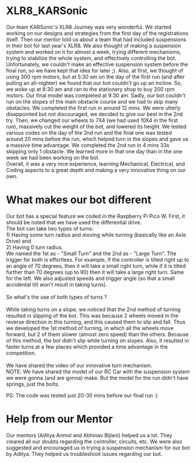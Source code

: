 # XLR8_KARSonic
Our team KARSonic's XLR8 Journey was very wonderful. We started working on our designs and strategies from the first day of the registrations itself. Then our mentor told us about a team that had included suspensions in their bot for last year's XLR8. We also thought of making a suspension system and worked on it for almost a week, trying different mechanisms, trying to stabilize the whole system, and effectively controlling the bot. Unfortunately, we couldn't make an effective suspension system before the final run, so we have kept that idea for later ;). Also, at first, we thought of using 300 rpm motors, but at 5:30 am on the day of the first run (and after pulling an all-nighter) we found that our bot couldn't go up an incline. So, we woke up at 8:30 am and ran to the stationery shop to buy 200 rpm motors. Our final model was completed at 9:30 am. Sadly, our bot couldn't run on the slopes of the main obstacle course and we had to skip many obstacles. We completed the first run in around 12 mins. We were utterly disappointed but not discouraged, we decided to give our best in the 2nd try. Then, we changed our wheels to 7X4 (we had used 10X4 in the first run), massively cut the weight of the bot, and lowered its height. We tested various codes on the day of the 2nd run and the final one was tested around 20 mins before the run, which helped turn in the slopes and gave us a massive time advantage. We completed the 2nd run in 4 mins 33s skipping only 1 obstacle. We learned more in that one day than in the one week we had been working on the bot.<br/>
Overall, it was a very nice experience, learning Mechanical, Electrical, and Coding aspects to a great depth and making a very innovative thing on our own.


# What makes our bot different
Our bot has a special feature we coded in the Raspberry Pi Pico W. First, it should be noted that we have used the differential drive. <br/>The bot can take two types of turns: <br/>1) Having some turn radius and moving while turning (basically like an Axle Drive) and 
<br/>2) Having 0 turn radius. 
<br/> We named the 1st as - "Small Turn" and the 2nd as - "Large Turn". The trigger for both is effortless. For example, if the controller is tilted right up to an angle of 70 degrees, then it will take a small right turn, while if it is tilted further than 70 degrees (up to 90) then it will take a large right turn. Same for the left. We also adjusted speeds and trigger angle (so that a small accidental tilt won't result in taking turns).
<br/><br/>
So what's the use of both types of turns ?
<br/><br/>
While taking turns on a slope, we noticed that the 2nd method of turning resulted in slipping of the bot. This was because 2 wheels moved in the reverse direction in this turning, and this caused them to slip and fall. Thus we developed the 1st method of turning, in which all the wheels move forward, but 2 of them slower (almost zero speed) than the others. Because of this method, the bot didn't slip while turning on slopes. Also, it resulted in faster turns at a few places which provided a time advantage in the competition. 
<br/><br/> We have shared the video of our innovative turn mechanism. <br/>NOTE: We have shared the model of our RC Car with the suspension system we were gonna (and are gonna) make. But the model for the run didn't have springs, just the bolts.

PS: The code was tested just 20-30 mins before our final run :)

# Help from our Mentor

Our mentors (Aditya Anmol and Abhinav Bijlani) helped us a lot. They cleared all our doubts regarding the controller, circuits, etc. We were also suggested and encouraged us in trying a suspension mechanism for our bot by Aditya. They helped us troubleshoot issues regarding our bot.
